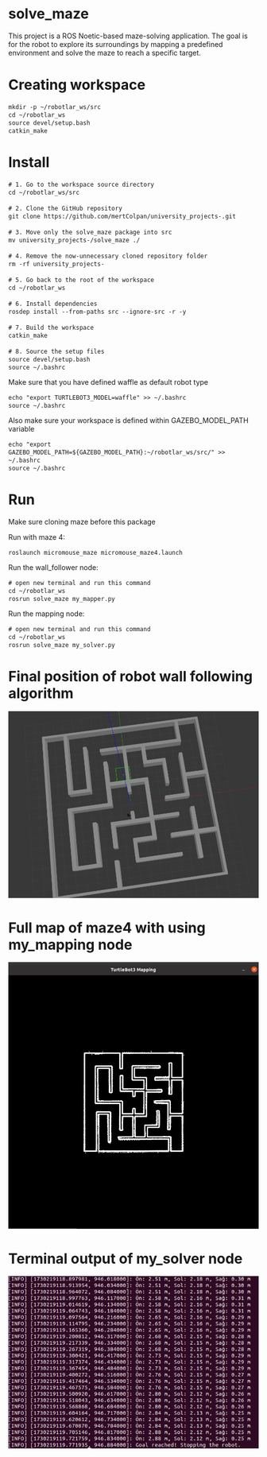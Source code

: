 # solve_maze

This project is a ROS Noetic-based maze-solving application.
The goal is for the robot to explore its surroundings by mapping a predefined environment and solve the maze to reach a specific target.

# Creating workspace
```
mkdir -p ~/robotlar_ws/src
cd ~/robotlar_ws
source devel/setup.bash
catkin_make
```

# Install

```
# 1. Go to the workspace source directory
cd ~/robotlar_ws/src

# 2. Clone the GitHub repository
git clone https://github.com/mertColpan/university_projects-.git

# 3. Move only the solve_maze package into src
mv university_projects-/solve_maze ./

# 4. Remove the now-unnecessary cloned repository folder
rm -rf university_projects-

# 5. Go back to the root of the workspace
cd ~/robotlar_ws

# 6. Install dependencies
rosdep install --from-paths src --ignore-src -r -y

# 7. Build the workspace
catkin_make

# 8. Source the setup files
source devel/setup.bash
source ~/.bashrc

```


Make sure that you have defined waffle as default robot type
```
echo "export TURTLEBOT3_MODEL=waffle" >> ~/.bashrc
source ~/.bashrc
```

Also make sure your workspace is defined within GAZEBO_MODEL_PATH variable
```
echo "export GAZEBO_MODEL_PATH=${GAZEBO_MODEL_PATH}:~/robotlar_ws/src/" >> ~/.bashrc
source ~/.bashrc
```

# Run

Make sure cloning maze before this package

Run with maze 4:
```
roslaunch micromouse_maze micromouse_maze4.launch
```
Run the wall_follower node:
```
# open new terminal and run this command
cd ~/robotlar_ws
rosrun solve_maze my_mapper.py

```
Run the mapping node:
```
# open new terminal and run this command
cd ~/robotlar_ws
rosrun solve_maze my_solver.py

```



# Final position of robot wall following algorithm


![](img/final_position_of_q1.png)


# Full map of maze4 with using my_mapping node


![](img/full_map_maze4_with_my_mapping.png)


# Terminal output of my_solver node


![](img/my_solver_terminal.png)
